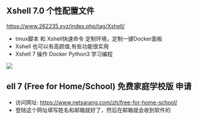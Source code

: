 ## Xshell 7.0 个性配置文件
https://www.262235.xyz/index.php/tag/Xshell/

-  tmux脚本 和 Xshell快速命令 定制环境，定制一键Docker面板
-  Xshell 也可以有高颜值,有些功能很实用
- Xshell 7 操作 Docker Python3 学习编程

![](https://262235.xyz/usr/uploads/2021/09/3558359839.png)

## ell 7 (Free for Home/School) 免费家庭学校版 申请
- 访问网址: https://www.netsarang.com/zh/free-for-home-school/
- 登陆这个网址填写姓名和邮箱就好了，然后在邮箱就会收到软件的
